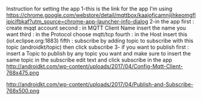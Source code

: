 Instruction for setting the app
1-this is the link for the app I'm using
https://chrome.google.com/webstore/detail/mqttbox/kaajoficamnjijhkeomgfljpicifbkaf?utm_source=chrome-app-launcher-info-dialog
2-in the app
first : create mqqt account
second : in MQTT Client Name insert the name you want
third : in the Protocol choose mqtt/tcp
fourth : in the Host insert this (iot.eclipse.org:1883)
fifth : subscribe by adding topic to subscribe with this topic (androidkt/topic)
then click subscribe
3- if you want to publish 
first : insert a Topic to publish by any topic you want and make sure to insert the same topic 
in the subscribe edit text and click subscribe in the app
http://androidkt.com/wp-content/uploads/2017/04/Config-Mqtt-Client-768x475.png

http://androidkt.com/wp-content/uploads/2017/04/Publish-and-Subscribe-768x500.png
